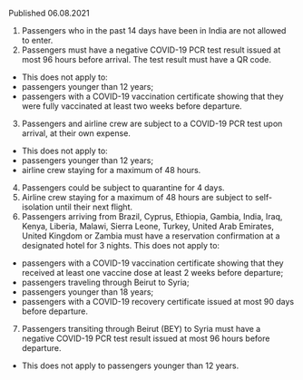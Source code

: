 Published 06.08.2021 
1. Passengers who in the past 14 days have been in India are not allowed to enter.
2. Passengers must have a negative COVID-19 PCR test result issued at most 96 hours before arrival. The test result must have a QR code.
- This does not apply to:
- passengers younger than 12 years;
- passengers with a COVID-19 vaccination certificate showing that they were fully vaccinated at least two weeks before departure.
3. Passengers and airline crew are subject to a COVID-19 PCR test upon arrival, at their own expense.
- This does not apply to:
- passengers younger than 12 years;
- airline crew staying for a maximum of 48 hours.
4. Passengers could be subject to quarantine for 4 days.
5. Airline crew staying for a maximum of 48 hours are subject to self-isolation until their next flight.
6. Passengers arriving from Brazil, Cyprus, Ethiopia, Gambia, India, Iraq, Kenya, Liberia, Malawi, Sierra Leone, Turkey, United Arab Emirates, United Kingdom or Zambia must have a reservation confirmation at a designated hotel for 3 nights.
This does not apply to:
- passengers with a COVID-19 vaccination certificate showing that they received at least one vaccine dose at least 2 weeks before departure;
- passengers traveling through Beirut to Syria;
- passengers younger than 18 years;
- passengers with a COVID-19 recovery certificate issued at most 90 days before departure.
7. Passengers transiting through Beirut (BEY) to Syria must have a negative COVID-19 PCR test result issued at most 96 hours before departure.
- This does not apply to passengers younger than 12 years.

